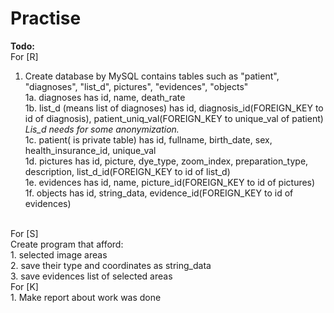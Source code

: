 # Practise
<strong>Todo: </strong></br>
For [R] </br>
1. Create database by MySQL contains tables such as "patient", "diagnoses", "list_d", pictures", "evidences", "objects"  </br>
1a. diagnoses has id, name, death_rate </br>
1b. list_d (means list of diagnoses) has id, diagnosis_id(FOREIGN_KEY to id of diagnosis), patient_uniq_val(FOREIGN_KEY to unique_val of patient) </br>
<i>Lis_d needs for some anonymization.</i></br>
1c. patient( is private table) has id, fullname, birth_date, sex, health_insurance_id, unique_val </br>
1d. pictures has id, picture, dye_type, zoom_index, preparation_type, description, list_d_id(FOREIGN_KEY to id of list_d)  </br>
1e. evidences has id, name, picture_id(FOREIGN_KEY to id of pictures) </br>
1f. objects has id, string_data, evidence_id(FOREIGN_KEY to id of evidences)
</br>
For [S] </br>
Create program that afford:</br>
1. selected image areas </br>
2. save their type and coordinates as string_data </br>
3. save evidences list of selected areas</br>
For [K] </br>
1. Make report about work was done </br>
